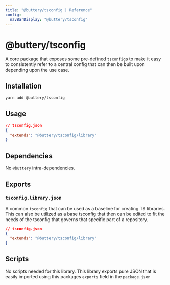 ```yaml
---
title: "@buttery/tsconfig | Reference"
config:
  navBarDisplay: "@buttery/tsconfig"
---
```


# @buttery/tsconfig

A core package that exposes some pre-defined `tsconfig`s to make it easy to consistently refer to a central config that can then be built upon depending upon the use case.

## Installation

```bash
yarn add @buttery/tsconfig
```

## Usage

```json
// tsconfig.json
{
  "extends": "@buttery/tsconfig/library"
}
```

## Dependencies

No `@buttery` intra-dependencies.

## Exports

### `tsconfig.library.json`

A common `tsconfig` that can be used as a baseline for creating TS libraries. This can also be utilized as a base tsconfig that then can be edited to fit the needs of the tsconfig that governs that specific part of a repository.

```json
// tsconfig.json
{
  "extends": "@buttery/tsconfig/library"
}
```

## Scripts

No scripts needed for this library. This library exports pure JSON that is easily imported using this packages `exports` field in the `package.json`

